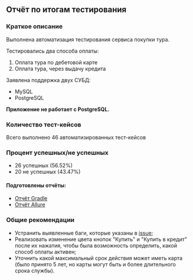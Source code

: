 ## Отчёт по итогам тестирования

### Краткое описание

Выполнена автоматизация тестирования сервиса покупки тура.

Тестировались два способа оплаты:
1. Оплата тура по дебетовой карте
1. Оплата тура, через выдачу кредита

Заявлена поддержка двух СУБД:
* MySQL
* PostgreSQL

**Приложение не работает с PostgreSQL.**

### Количество тест-кейсов
Всего выполнено 46 автоматизированных тест-кейсов

### Процент успешных/не успешных
* 26 успешных (56.52%)
* 20 не успешных (43.47%)

#### Подготовлены отчёты:
* [Отчёт Gradle](https://github.com/Cossmoz/Diploma/issues/15)
* [Отчёт Allure](https://github.com/Cossmoz/Diploma/issues/16)

### Общие рекомендации
* Устранить выявленные баги, которые указаны в [issue](https://github.com/Cossmoz/Diploma/issues);
* Реализовать изменение цвета кнопок "Купить" и "Купить в кредит" после их нажатия, чтобы была возможность определить, какой способ оплаты активен;
* Уточнить какой максимальный срок действия может иметь карта (было принято 5 лет, но карты могут быть и более длительного срока службы).